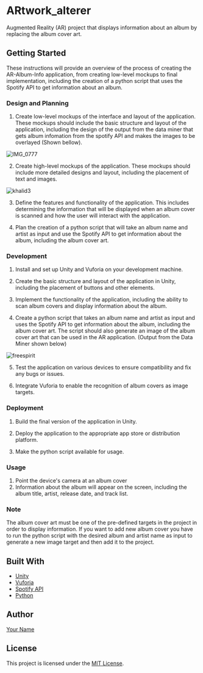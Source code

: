 # ARtwork_alterer

Augmented Reality (AR) project that displays information about an album by replacing the album cover art.

## Getting Started

These instructions will provide an overview of the process of creating the AR-Album-Info application, from creating low-level mockups to final implementation, including the creation of a python script that uses the Spotify API to get information about an album.

### Design and Planning

1. Create low-level mockups of the interface and layout of the application. These mockups should include the basic structure and layout of the application, including the design of the output from the data miner that gets album infomation from the spotify API and makes the images to be overlayed (Shown bellow).

![IMG_0777](https://user-images.githubusercontent.com/72411761/215360841-7a33dafb-8e3e-4610-87b2-574905461637.png)

2. Create high-level mockups of the application. These mockups should include more detailed designs and layout, including the placement of text and images.

![khalid3](https://user-images.githubusercontent.com/72411761/215360898-90d3ba97-5b31-4c4c-87b2-e852802f00ea.png)

3. Define the features and functionality of the application. This includes determining the information that will be displayed when an album cover is scanned and how the user will interact with the application.

4. Plan the creation of a python script that will take an album name and artist as input and use the Spotify API to get information about the album, including the album cover art.

### Development

1. Install and set up Unity and Vuforia on your development machine.

2. Create the basic structure and layout of the application in Unity, including the placement of buttons and other elements.

3. Implement the functionality of the application, including the ability to scan album covers and display information about the album.

4. Create a python script that takes an album name and artist as input and uses the Spotify API to get information about the album, including the album cover art. The script should also generate an image of the album cover art that can be used in the AR application.
(Output from the Data Miner shown below)

![freespirit](https://user-images.githubusercontent.com/72411761/215361051-d61f991d-63ce-4bd9-8fc4-9fe89d7f6f30.png)


5. Test the application on various devices to ensure compatibility and fix any bugs or issues.

6. Integrate Vuforia to enable the recognition of album covers as image targets.

### Deployment

1. Build the final version of the application in Unity.

2. Deploy the application to the appropriate app store or distribution platform.

3. Make the python script available for usage.

### Usage

1. Point the device's camera at an album cover
2. Information about the album will appear on the screen, including the album title, artist, release date, and track list.

### Note

The album cover art must be one of the pre-defined targets in the project in order to display information. If you want to add new album cover you have to run the python script with the desired album and artist name as input to generate a new image target and then add it to the project.

## Built With

- [Unity](https://unity.com/)
- [Vuforia](https://developer.vuforia.com/)
- [Spotify API](https://developer.spotify.com/)
- [Python](https://www.python.org/)

## Author

[Your Name](https://github.com/yourusername)

## License

This project is licensed under the [MIT License](LICENSE).
